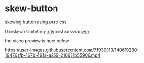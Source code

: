# skew-button
skewing button using pure css 

Hands-on trial at my [site](https://skew-button.vercel.app/) and as code [pen](https://codepen.io/bhargavkadali39/pen/ExvEomy)

the video preview is here below


https://user-images.githubusercontent.com/71930013/140619230-19476afb-167b-491a-a259-210681b55906.mp4

